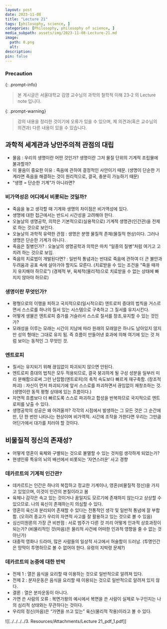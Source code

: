 ```yaml
---
layout: post
date: 2023-11-08
title: "Lecture 21"
tags: [philosophy, science, ]
categories: [Philosophy, philosophy of science, ]
media_subpath: assets/img/2023-11-08-Lecture-21.md
image:
  path: 0.png
  alt:  
description:  
pin: false
---
```



### Precaution


{: .prompt-info}


> 본 게시글은 서울대학교 김영 교수님의 과학의 철학적 이해 23-2 의 Lecture note 입니다.


{: .prompt-warning}


> 강의 내용을 정리한 것이기에 오류가 있을 수 있으며, 제 의견과(혹은 교수님의 의견과) 다른 내용이 있을 수 있습니다.


## 과학적 세계관과 낭만주의적 관점의 대립

- 물음 : 우리의 생명이란 어떤 것인가? 생명이란 그저 물질 단위의 기계적 조립물에 불과할까?
- 이 물음이 중요한 이유 : 죽음에 관하여 결정적인 사안이기 때문. (생명이 단순한 기계라면 죽음을 해결하는 것이 원리적으로, 결국, 충분히 가능하기 때문)
- “생명 = 단순한 기계”가 아니라면?

### 비가역성은 어디에서 비롯되는 것일까?

- 죽음을 놓고 생각할 때 기계와 생명의 차이점은 비가역성에 있다.
- 생명에 대한 접근에서는 반드시 시간성을 고려해야 한다.
- 오늘날의 생명공학, 의학은 기본적으로(실용적으로) 기계적 생명관(인간관)을 전제로 하는 것으로 보인다.
- 오늘날의 과학적 유력한 관점 : 생명은 분명 물질적 존재(물질적 현상)이다. 그러나 생명은 단순한 기계가 아니다.
- 죽음은 질병인가? : 오늘날의 생명공학과 의학은 마치 “일종의 질병”처럼 여기고 고치려 하는 것으로 보임.
- 죽음의 치료법이 개발된다면? : 일반적 통념과는 반대로 죽음에 관하여 더 큰 불안과 두려움과 공포 속에 살아가야 할지도 모른다. (치료받을 수 있는 조건을 “죽을 때까지 유지해야 하므로”) (경제적 부, 육체적(물리적)으로 치료받을 수 없는 상태에 빠지지 않아야 하므로)

### 생명이란 무엇인가?

- 평형으로의 이행을 피하고 국지적으로(일시적으로) 엔트로피 증대의 법칙을 거스르면서 스스로를 하나의 질서 있는 시스템으로 구축하고 그 질서를 유지시킨다.
- 어떻게 생물은 엔트로피 증가를 거슬러서 스스로 질서를 창조,유지할 수 있는 것인가?
- 모래성을 이루는 모래는 시간이 지남에 따라 원래의 모래알은 하나도 남아있지 않지만 성의 형태는 그대로 유지 됨. 즉 흐름이 만들어낸 효과에 의해 여기에 있는 것 처럼 보이는 동적인 그 무엇인 것.

### 엔트로피

- 질서는 유지되기 위해 끊임없이 파괴되지 않으면 안된다.
- 엔트로피 증대의 법칙은 모두 적용되므로, 결국 붕괴하게 될 구성 성분을 일부러 미리 분해함으로써 그런 난잡함(엔트로피)의 축적 속도보다 빠르게 재구축함. (창조적 파괴) : 자신이 먼저 파괴되기에 앞서 스스로를 파괴하면서 끊임없이 재창조하는 것. (생명이란 동적 평형 상태에 있는 흐름이다.)
- 자연적 흐름보다 더 빠르도록 스스로 파괴하고 합성을 반복하므로 국지적으로 엔트로피를 낮출 수 있다.
- 생명공학의 성공은 왜 어려울까? 각각의 시점에서 발생하는 그 모든 것은 그 순간에만, 단 한 번만 나타나는 현상이며 비가역적. 시간에 조작을 가한다면 우리는 그만큼 어딘가에서 대가를 치러야 할 것이다.

## 비물질적 정신의 존재성?

- 어떻게 영혼이 육체와 구별되는 것으로 불멸할 수 있는 것처럼 생각하게 되었는가?
- 현생인류 특유의 뇌의 배선에서 비롯되는 ‘자연스러운’ 사고 경향

### 데카르트의 기계적 인간관?

- 데카르트는 인간은 하나의 복잡하고 정교한 기계이나, 영혼(비물질적 정신)을 가지고 있었으며, 이것이 인간의 본질이라고 봄
- 육체나 감각은 속고 있는 것이거나 꿈일지도 모르기에 존재하지 않는다고 상상할 수 있으므로. 나의 육신이 존재하는지 의심할 수 있다.
- 영혼이 육신과 분리되어 존재할 수 있다는 전통적인 생각 및 일반적 통념에 잘 부합함. (오히려 종교가 우리의 자연적 사고를 잘 활용하고 있는 것으로 볼 수 있음)
- 심신이원론의 가장 큰 비판점 : 서로 범주가 다른 것 끼리 어떻게 인과적 상호과정이 되는가? (비물리적인 것(마음)은 물리적 사건에 어떠한 인과적 영향을 줄 수 없는 것 아닌가)
- 대중적 영화나 드라마, 많은 사람들의 일상적 사고에서 허술함이 드러남. (투명인간은 망막이 투명하므로 볼 수 없어야 한다. 유령의 지박령 문제?)

### 데카르트의 논증에 대한 반박

- 전제 1 : 열은 음식을 요리할 때 이용하는 것으로 일반적으로 알려져 있다.
- 전제 2 : 분자운동은 음식을 요리할 때 이용되는 것으로 일반적으로 알려져 있지 않다.
- 결론 : 열은 분자운동이 아니다.
- 가면 쓴 사람의 오류 : 복면가왕의 예시에서 복면을 쓴 사람이 실제로 누구인지는 나의 심리적 상태와는 무관하다는 것이다.
- 우리의 정신(마음)은 “가면을 쓰고 있는” 육신(물리적 작용)이라고 볼 수 있다.

![[../../../../3. Resources/Attachments/Lecture 21_pdf_1.pdf]]

